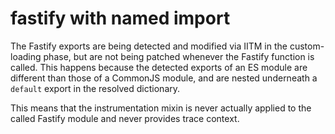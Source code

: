 # fastify with named import

The Fastify exports are being detected and modified via IITM in the custom-loading phase, but are not being patched whenever the Fastify function is called. This happens because the detected exports of an ES module are different than those of a CommonJS module, and are nested underneath a `default` export in the resolved dictionary.

This means that the instrumentation mixin is never actually applied to the called Fastify module and never provides trace context.
